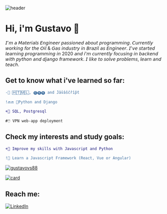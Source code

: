 ![header](https://capsule-render.vercel.app/api?type=waving&color=0:000000,100:F58840&section=header&fontColor=EADEDE&text=Welcome!&fontSize=40)


# Hi, i'm Gustavo 👋


𝘐'𝘮 𝘢 𝘔𝘢𝘵𝘦𝘳𝘪𝘢𝘭𝘴 𝘌𝘯𝘨𝘪𝘯𝘦𝘦𝘳 𝘱𝘢𝘴𝘴𝘪𝘰𝘯𝘦𝘥 𝘢𝘣𝘰𝘶𝘵 𝘱𝘳𝘰𝘨𝘳𝘢𝘮𝘮𝘪𝘯𝘨. 𝘊𝘶𝘳𝘳𝘦𝘯𝘵𝘭𝘺 𝘸𝘰𝘳𝘬𝘪𝘯𝘨 𝘧𝘰𝘳 𝘵𝘩𝘦 𝘖𝘪𝘭 & 𝘎𝘢𝘴 𝘪𝘯𝘥𝘶𝘴𝘵𝘳𝘺 𝘪𝘯 𝘉𝘳𝘢𝘻𝘪𝘭 𝘢𝘴 𝘌𝘯𝘨𝘪𝘯𝘦𝘦𝘳.
𝘐'𝘷𝘦 𝘴𝘵𝘢𝘳𝘵𝘦𝘥 𝘭𝘦𝘢𝘳𝘯𝘪𝘯𝘨 𝘱𝘳𝘰𝘨𝘳𝘢𝘮𝘮𝘪𝘯𝘨 𝘪𝘯 2020 𝘢𝘯𝘥 𝘪'𝘮 𝘤𝘶𝘳𝘳𝘦𝘯𝘵𝘭𝘺 𝘧𝘰𝘤𝘶𝘴𝘪𝘯𝘨 𝘪𝘯 𝘣𝘢𝘤𝘬𝘦𝘯𝘥 𝘸𝘪𝘵𝘩 𝘱𝘺𝘵𝘩𝘰𝘯 𝘢𝘯𝘥 𝘥𝘫𝘢𝘯𝘨𝘰 𝘧𝘳𝘢𝘮𝘦𝘸𝘰𝘳𝘬.
𝘐 𝘭𝘪𝘬𝘦 𝘵𝘰 𝘴𝘰𝘭𝘷𝘦 𝘱𝘳𝘰𝘣𝘭𝘦𝘮𝘴, 𝘭𝘦𝘢𝘳𝘯 𝘢𝘯𝘥 𝘵𝘦𝘢𝘤𝘩.

## Get to know what i've learned so far:
  
```diff
-👀 🄷🅃🄼🄻, 🅒🅢🅢 and J̾a̾v̾a̾s̾c̾r̾i̾p̾t̾
  
!🔙🔚 🐍Python and Django
  
+💽 SQL, Postgresql
  
#🖱️ VPN web-app deployment
```
 ## Check my interests and study goals:
 
 ```diff
+🚀 Improve my skills with Javascript and Python
  
!📖 Learn a Javascript Framework (React, Vue or Angular)
```
  
[![gustavovs88](https://github-readme-stats.vercel.app/api/top-langs/?username=gustavovs88&hide=html&layout=compact&theme=dark)](https://github.com/gustavovs88/)

[![card](https://github-readme-stats.vercel.app/api?username=gustavovs88&theme=dark)](https://github.com/gustavovs88/)

## Reach me:
  
[![LinkedIn](https://img.shields.io/badge/linkedin-%230077B5.svg?style=for-the-badge&logo=linkedin&logoColor=white)](https://br.linkedin.com/gustavo-veloso-da-silveira/)
  
<!---
gustavovs88/gustavovs88 is a ✨ special ✨ repository because its `README.md` (this file) appears on your GitHub profile.
You can click the Preview link to take a look at your changes.
![reversal](https://capsule-render.vercel.app/api?type=shark&height=50&color=0:000000,100:F58840&section=footer&fontColor=EADEDE&fontSize=40&reversal=true)
--->
